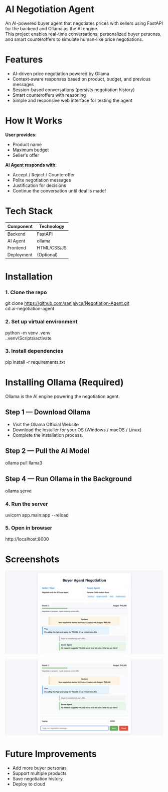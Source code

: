 # AI Negotiation Agent 
An AI-powered buyer agent that negotiates prices with sellers using FastAPI for the backend and Ollama as the AI engine.  
This project enables real-time conversations, personalized buyer personas, and smart counteroffers to simulate human-like price negotiations.

# Features 

* AI-driven price negotiation powered by Ollama
* Context-aware responses based on product, budget, and previous messages
* Session-based conversations (persists negotiation history)
* Smart counteroffers with reasoning
* Simple and responsive web interface for testing the agent

# How It Works
 **User provides:**

* Product name
* Maximum budget
* Seller's offer

**AI Agent responds with:**

* Accept / Reject / Counteroffer
* Polite negotiation messages
* Justification for decisions
* Continue the conversation until deal is made!


# Tech Stack

| Component  | Technology   |
|------------|-------------|
| Backend    | FastAPI     |
| AI Agent   | ollama      |
| Frontend   | HTML/CSS/JS |
| Deployment | (Optional)  |


# Installation 

### 1. Clone the repo
git clone https://github.com/sanjaiycs/Negotiation-Agent.git  
cd ai-negotiation-agent

### 2. Set up virtual environment
python -m venv .venv  
.\.venv\Scripts\activate

### 3. Install dependencies
pip install -r requirements.txt

# Installing Ollama (Required)

Ollama is the AI engine powering the negotiation agent.

## Step 1 — Download Ollama

* Visit the Ollama Official Website
* Download the installer for your OS (Windows / macOS / Linux)
* Complete the installation process.

## Step 2 — Pull the AI Model
ollama pull llama3

## Step 4 — Run Ollama in the Background
ollama serve

### 4. Run the server
uvicorn app.main:app --reload

### 5. Open in browser
http://localhost:8000

# Screenshots

![image alt](https://github.com/sanjaiycs/Hackathon/blob/79eaf2af74cfbfec401335662fedb23f94bc8c93/Screenshot%202025-08-18%20at%207.43.39%20PM.jpg)

![image alt](https://github.com/sanjaiycs/Hackathon/blob/0306e19b17d3bfb3783152a134c1ec37aa315339/Screenshot%202025-08-18%20at%207.43.58%20PM.jpg)

# Future Improvements 

* Add more buyer personas
* Support multiple products
* Save negotiation history
* Deploy to cloud

